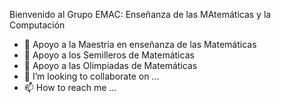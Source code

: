 Bienvenido al Grupo EMAC: Enseñanza de las MAtemáticas y la Computación 
- 👋 Apoyo a la Maestria en enseñanza de las Matemáticas
- 👀 Apoyo a los Semilleros de Matemáticas 
- 🌱 Apoyo a las Olimpiadas de Matemáticas 
- 💞️ I’m looking to collaborate on ...
- 📫 How to reach me ...

<!---
grupoemac/grupoemac is a ✨ special ✨ repository because its `README.md` (this file) appears on your GitHub profile.
You can click the Preview link to take a look at your changes.
--->
